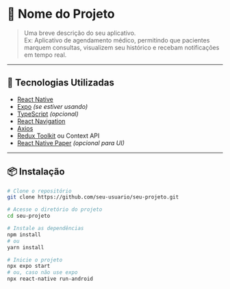 # 📱 Nome do Projeto

> Uma breve descrição do seu aplicativo.  
> Ex: Aplicativo de agendamento médico, permitindo que pacientes marquem consultas, visualizem seu histórico e recebam notificações em tempo real.

---

## 🚀 Tecnologias Utilizadas

- [React Native](https://reactnative.dev/)
- [Expo](https://expo.dev/) *(se estiver usando)*
- [TypeScript](https://www.typescriptlang.org/) *(opcional)*
- [React Navigation](https://reactnavigation.org/)
- [Axios](https://axios-http.com/)
- [Redux Toolkit](https://redux-toolkit.js.org/) ou Context API
- [React Native Paper](https://callstack.github.io/react-native-paper/) *(opcional para UI)*

---

## 📦 Instalação

```bash
# Clone o repositório
git clone https://github.com/seu-usuario/seu-projeto.git

# Acesse o diretório do projeto
cd seu-projeto

# Instale as dependências
npm install
# ou
yarn install

# Inicie o projeto
npx expo start
# ou, caso não use expo
npx react-native run-android
